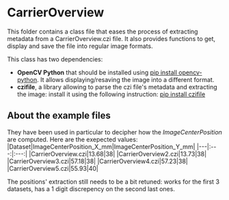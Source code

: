 # CarrierOverview

This folder contains a class file that eases the process of extracting metadata from a CarrierOverview.czi file.
It also provides functions to get, display and save the file into regular image formats.

This class has two dependencies:
* __OpenCV Python__ that should be installed using [pip install opencv-python](https://pypi.org/project/opencv-python/). It allows displaying/resaving the image into a different format.
* __czifile__, a library allowing to parse the czi file's metadata and extracting the image: install it using the following instruction: [pip install czifile](https://pypi.org/project/czifile/)

## About the example files
They have been used in particular to decipher how the *_ImageCenterPosition_* are computed. Here are the exepected values:
|Dataset|ImageCenterPosition_X_mm|ImageCenterPosition_Y_mm|
|---|:---:|:---:|
|CarrierOverview.czi|13.68|38|
|CarrierOverview2.czi|13.73|38|
|CarrierOverview3.czi|57.18|38|
|CarrierOverview4.czi|57.23|38|
|CarrierOverview5.czi|55.93|40|

The positions' extraction still needs to be a bit retuned: works for the first 3 datasets, has a 1 digit discrepency on the second last ones.
